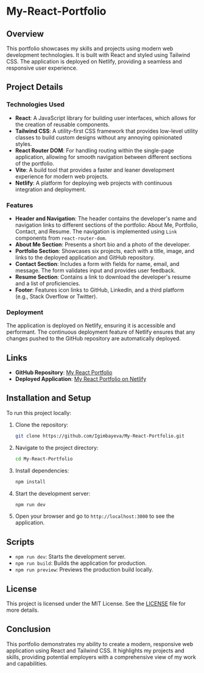 # My-React-Portfolio

## Overview

This portfolio showcases my skills and projects using modern web development technologies. It is built with React and styled using Tailwind CSS. The application is deployed on Netlify, providing a seamless and responsive user experience.

## Project Details

### Technologies Used

- **React**: A JavaScript library for building user interfaces, which allows for the creation of reusable components.
- **Tailwind CSS**: A utility-first CSS framework that provides low-level utility classes to build custom designs without any annoying opinionated styles.
- **React Router DOM**: For handling routing within the single-page application, allowing for smooth navigation between different sections of the portfolio.
- **Vite**: A build tool that provides a faster and leaner development experience for modern web projects.
- **Netlify**: A platform for deploying web projects with continuous integration and deployment.

### Features

- **Header and Navigation**: The header contains the developer's name and navigation links to different sections of the portfolio: About Me, Portfolio, Contact, and Resume. The navigation is implemented using `Link` components from `react-router-dom`.
- **About Me Section**: Presents a short bio and a photo of the developer.
- **Portfolio Section**: Showcases six projects, each with a title, image, and links to the deployed application and GitHub repository.
- **Contact Section**: Includes a form with fields for name, email, and message. The form validates input and provides user feedback.
- **Resume Section**: Contains a link to download the developer's resume and a list of proficiencies.
- **Footer**: Features icon links to GitHub, LinkedIn, and a third platform (e.g., Stack Overflow or Twitter).

### Deployment

The application is deployed on Netlify, ensuring it is accessible and performant. The continuous deployment feature of Netlify ensures that any changes pushed to the GitHub repository are automatically deployed.

## Links

- **GitHub Repository**: [My React Portfolio](https://github.com/Igimbayeva/My-React-Portfolio)
- **Deployed Application**: [My React Portfolio on Netlify](https://dashing-froyo-e72e5a.netlify.app)

## Installation and Setup

To run this project locally:

1. Clone the repository:
   ```sh
   git clone https://github.com/Igimbayeva/My-React-Portfolio.git
   ```

2. Navigate to the project directory:
   ```sh
   cd My-React-Portfolio
   ```

3. Install dependencies:
   ```sh
   npm install
   ```

4. Start the development server:
   ```sh
   npm run dev
   ```

5. Open your browser and go to `http://localhost:3000` to see the application.

## Scripts

- `npm run dev`: Starts the development server.
- `npm run build`: Builds the application for production.
- `npm run preview`: Previews the production build locally.

## License

This project is licensed under the MIT License. See the [LICENSE](https://github.com/Igimbayeva/My-React-Portfolio/blob/main/LICENSE) file for more details.

## Conclusion

This portfolio demonstrates my ability to create a modern, responsive web application using React and Tailwind CSS. It highlights my projects and skills, providing potential employers with a comprehensive view of my work and capabilities.

